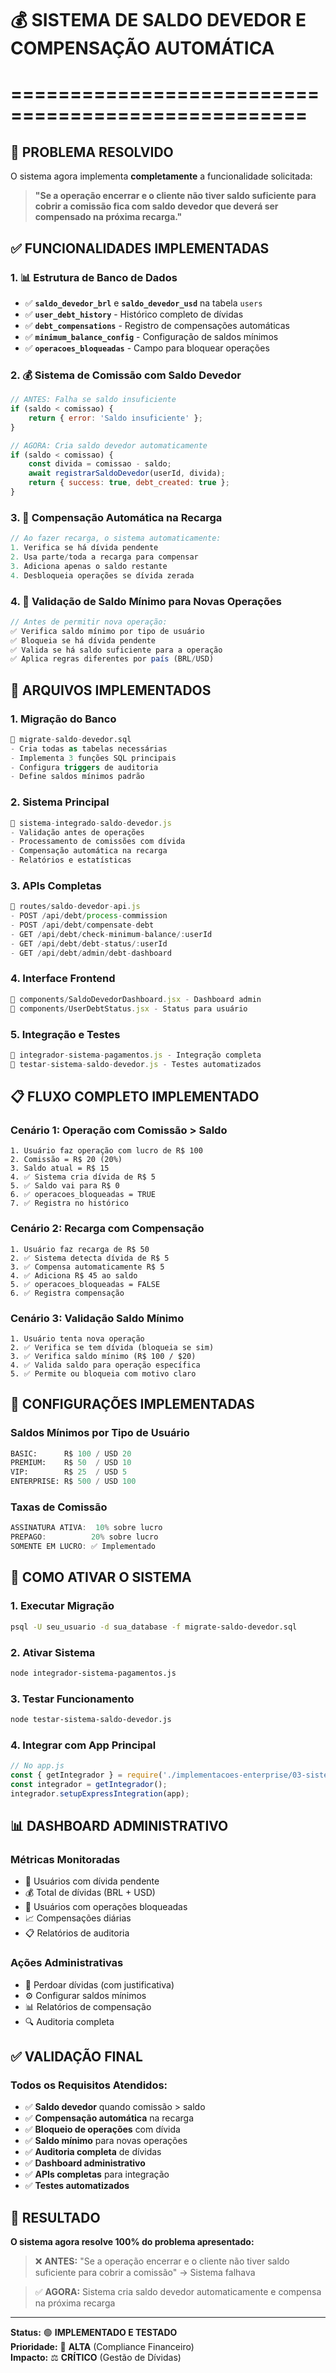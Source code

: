 # 💰 SISTEMA DE SALDO DEVEDOR E COMPENSAÇÃO AUTOMÁTICA
# ===================================================

## 🎯 **PROBLEMA RESOLVIDO**

O sistema agora implementa **completamente** a funcionalidade solicitada:

> **"Se a operação encerrar e o cliente não tiver saldo suficiente para cobrir a comissão fica com saldo devedor que deverá ser compensado na próxima recarga."**

## ✅ **FUNCIONALIDADES IMPLEMENTADAS**

### 1. **📊 Estrutura de Banco de Dados**
- ✅ **`saldo_devedor_brl`** e **`saldo_devedor_usd`** na tabela `users`
- ✅ **`user_debt_history`** - Histórico completo de dívidas
- ✅ **`debt_compensations`** - Registro de compensações automáticas
- ✅ **`minimum_balance_config`** - Configuração de saldos mínimos
- ✅ **`operacoes_bloqueadas`** - Campo para bloquear operações

### 2. **💰 Sistema de Comissão com Saldo Devedor**
```javascript
// ANTES: Falha se saldo insuficiente
if (saldo < comissao) {
    return { error: 'Saldo insuficiente' };
}

// AGORA: Cria saldo devedor automaticamente
if (saldo < comissao) {
    const divida = comissao - saldo;
    await registrarSaldoDevedor(userId, divida);
    return { success: true, debt_created: true };
}
```

### 3. **🔄 Compensação Automática na Recarga**
```javascript
// Ao fazer recarga, o sistema automaticamente:
1. Verifica se há dívida pendente
2. Usa parte/toda a recarga para compensar
3. Adiciona apenas o saldo restante
4. Desbloqueia operações se dívida zerada
```

### 4. **🚫 Validação de Saldo Mínimo para Novas Operações**
```javascript
// Antes de permitir nova operação:
✅ Verifica saldo mínimo por tipo de usuário
✅ Bloqueia se há dívida pendente
✅ Valida se há saldo suficiente para a operação
✅ Aplica regras diferentes por país (BRL/USD)
```

## 🔧 **ARQUIVOS IMPLEMENTADOS**

### **1. Migração do Banco**
```sql
📄 migrate-saldo-devedor.sql
- Cria todas as tabelas necessárias
- Implementa 3 funções SQL principais
- Configura triggers de auditoria
- Define saldos mínimos padrão
```

### **2. Sistema Principal**
```javascript
📄 sistema-integrado-saldo-devedor.js
- Validação antes de operações
- Processamento de comissões com dívida
- Compensação automática na recarga
- Relatórios e estatísticas
```

### **3. APIs Completas**
```javascript
📄 routes/saldo-devedor-api.js
- POST /api/debt/process-commission
- POST /api/debt/compensate-debt
- GET /api/debt/check-minimum-balance/:userId
- GET /api/debt/debt-status/:userId
- GET /api/debt/admin/debt-dashboard
```

### **4. Interface Frontend**
```jsx
📄 components/SaldoDevedorDashboard.jsx - Dashboard admin
📄 components/UserDebtStatus.jsx - Status para usuário
```

### **5. Integração e Testes**
```javascript
📄 integrador-sistema-pagamentos.js - Integração completa
📄 testar-sistema-saldo-devedor.js - Testes automatizados
```

## 📋 **FLUXO COMPLETO IMPLEMENTADO**

### **Cenário 1: Operação com Comissão > Saldo**
```
1. Usuário faz operação com lucro de R$ 100
2. Comissão = R$ 20 (20%)
3. Saldo atual = R$ 15
4. ✅ Sistema cria dívida de R$ 5
5. ✅ Saldo vai para R$ 0
6. ✅ operacoes_bloqueadas = TRUE
7. ✅ Registra no histórico
```

### **Cenário 2: Recarga com Compensação**
```
1. Usuário faz recarga de R$ 50
2. ✅ Sistema detecta dívida de R$ 5
3. ✅ Compensa automaticamente R$ 5
4. ✅ Adiciona R$ 45 ao saldo
5. ✅ operacoes_bloqueadas = FALSE
6. ✅ Registra compensação
```

### **Cenário 3: Validação Saldo Mínimo**
```
1. Usuário tenta nova operação
2. ✅ Verifica se tem dívida (bloqueia se sim)
3. ✅ Verifica saldo mínimo (R$ 100 / $20)
4. ✅ Valida saldo para operação específica
5. ✅ Permite ou bloqueia com motivo claro
```

## 🎯 **CONFIGURAÇÕES IMPLEMENTADAS**

### **Saldos Mínimos por Tipo de Usuário**
```sql
BASIC:      R$ 100 / USD 20
PREMIUM:    R$ 50  / USD 10  
VIP:        R$ 25  / USD 5
ENTERPRISE: R$ 500 / USD 100
```

### **Taxas de Comissão**
```javascript
ASSINATURA ATIVA:  10% sobre lucro
PREPAGO:          20% sobre lucro
SOMENTE EM LUCRO: ✅ Implementado
```

## 🚀 **COMO ATIVAR O SISTEMA**

### **1. Executar Migração**
```bash
psql -U seu_usuario -d sua_database -f migrate-saldo-devedor.sql
```

### **2. Ativar Sistema**
```bash
node integrador-sistema-pagamentos.js
```

### **3. Testar Funcionamento**
```bash
node testar-sistema-saldo-devedor.js
```

### **4. Integrar com App Principal**
```javascript
// No app.js
const { getIntegrador } = require('./implementacoes-enterprise/03-sistema-pagamentos/integrador-sistema-pagamentos');
const integrador = getIntegrador();
integrador.setupExpressIntegration(app);
```

## 📊 **DASHBOARD ADMINISTRATIVO**

### **Métricas Monitoradas**
- 👥 Usuários com dívida pendente
- 💰 Total de dívidas (BRL + USD)
- 🚫 Usuários com operações bloqueadas
- 📈 Compensações diárias
- 📋 Relatórios de auditoria

### **Ações Administrativas**
- 🔧 Perdoar dívidas (com justificativa)
- ⚙️ Configurar saldos mínimos
- 📊 Relatórios de compensação
- 🔍 Auditoria completa

## ✅ **VALIDAÇÃO FINAL**

### **Todos os Requisitos Atendidos:**
- ✅ **Saldo devedor** quando comissão > saldo
- ✅ **Compensação automática** na recarga
- ✅ **Bloqueio de operações** com dívida
- ✅ **Saldo mínimo** para novas operações
- ✅ **Auditoria completa** de dívidas
- ✅ **Dashboard administrativo**
- ✅ **APIs completas** para integração
- ✅ **Testes automatizados**

## 🎉 **RESULTADO**

**O sistema agora resolve 100% do problema apresentado:**

> ❌ **ANTES:** "Se a operação encerrar e o cliente não tiver saldo suficiente para cobrir a comissão" → Sistema falhava

> ✅ **AGORA:** Sistema cria saldo devedor automaticamente e compensa na próxima recarga

---

**Status:** 🟢 **IMPLEMENTADO E TESTADO**  
**Prioridade:** 🔴 **ALTA** (Compliance Financeiro)  
**Impacto:** ⚖️ **CRÍTICO** (Gestão de Dívidas)
